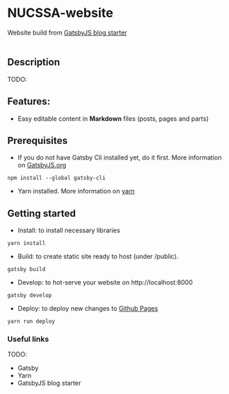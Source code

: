 # NUCSSA-website

Website build from [GatsbyJS blog starter](https://dev.greglobinski.com/gatsby-starter-hero-blog/) <br /><br />

## Description

TODO:

## Features:

- Easy editable content in **Markdown** files (posts, pages and parts)


## Prerequisites

- If you do not have Gatsby Cli installed yet, do it first. More information on [GatsbyJS.org](https://www.gatsbyjs.org/tutorial/part-one)

```text
npm install --global gatsby-cli
```

- Yarn installed. More information on [yarn](https://yarnpkg.com/en/)

## Getting started

- Install: to install necessary libraries
```text
yarn install
```

- Build: to create static site ready to host (under /public).
```text
gatsby build
```

- Develop: to hot-serve your website on http://localhost:8000

```text
gatsby develop
```

- Deploy: to deploy new changes to [Github Pages](https://nucssa.github.io/nucssa-website/)
```text
yarn run deploy
```

### Useful links
TODO:
- Gatsby
- Yarn
- GatsbyJS blog starter
